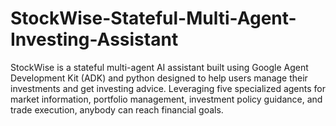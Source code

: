 # StockWise-Stateful-Multi-Agent-Investing-Assistant
StockWise is a stateful multi-agent AI assistant built using Google Agent Development Kit (ADK)  and python designed to help users manage their investments and get investing advice. Leveraging five specialized agents for market information, portfolio management, investment policy guidance, and trade execution, anybody can reach financial goals.
